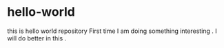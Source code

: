 # hello-world
this is hello world repository
First time I am doing something interesting . I will do better in this .
